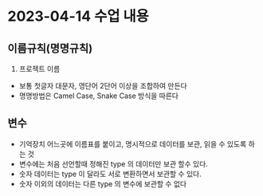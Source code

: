 # 2023-04-14 수업 내용

## 이름규칙(명명규칙)
1. 프로젝트 이름
- 보통 첫글자 대문자, 영단어 2단어 이상을 조합하여 만든다
- 명명방법은 Camel Case, Snake Case 방식을 따른다 

## 변수
- 기억장치 어느곳에 이름표를 붙이고, 명시적으로 데이터를 보관, 읽을 수 있도록 하는 것
- 변수에는 처음 선언할때 정해진 type 의 데이터만 보관 할수 있다.
- 숫자 데이터는 type 이 달라도 서로 변환하면서 보관할 수 있다.
- 숫자 이외의 데이터는 다른 type 의 변수에 보관할 수 없다